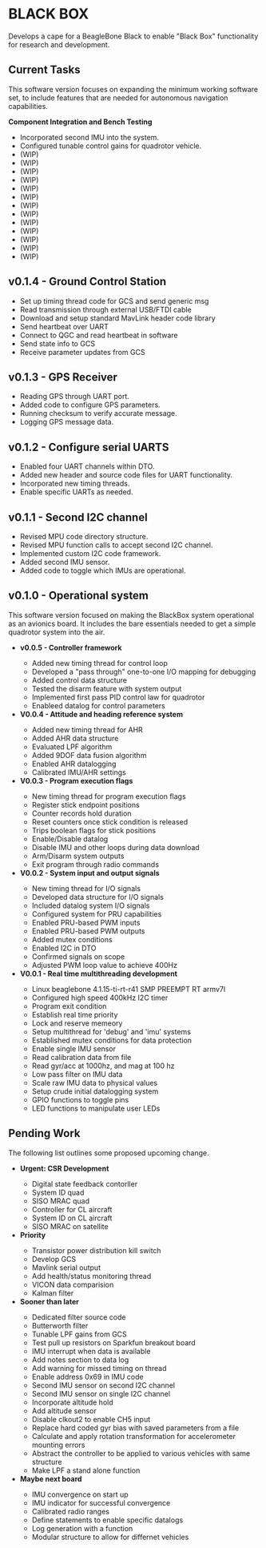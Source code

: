
BLACK BOX
=========

Develops a cape for a BeagleBone Black to enable "Black 
Box" functionality for research and development.


Current Tasks
-------------
This software version focuses on expanding the minimum working 
software set, to include features that are needed for autonomous 
navigation capabilities.

<b> Component Integration and Bench Testing </b>
<ul>
  <li> Incorporated second IMU into the system. </li>
  <li> Configured tunable control gains for quadrotor vehicle. </li>
  <li> (WIP) </li>
  <li> (WIP) </li>
  <li> (WIP) </li>
  <li> (WIP) </li>
  <li> (WIP) </li>
  <li> (WIP) </li>
  <li> (WIP) </li>
  <li> (WIP) </li>
  <li> (WIP) </li>
  <li> (WIP) </li>
  <li> (WIP) </li>
  <li> (WIP) </li>
  <li> (WIP) </li>
</ul>


v0.1.4 - Ground Control Station
-------------------------------
<ul> 
  <li> Set up timing thread code for GCS and send generic msg </li>
  <li> Read transmission through external USB/FTDI cable </li>
  <li> Download and setup standard MavLink header code library </li>
  <li> Send heartbeat over UART </li>
  <li> Connect to QGC and read heartbeat in software </li>
  <li> Send state info to GCS </li>
  <li> Receive parameter updates from GCS </li>
</ul>


v0.1.3 - GPS Receiver
---------------------
<ul>
  <li> Reading GPS through UART port. </li>
  <li> Added code to configure GPS parameters. </li>
  <li> Running checksum to verify accurate message. </li>
  <li> Logging GPS message data. </li>
</ul>


v0.1.2 - Configure serial UARTS
-------------------------------
<ul>
  <li> Enabled four UART channels within DTO. </li>
  <li> Added new header and source code files for UART functionality. </li>
  <li> Incorporated new timing threads. </li>
  <li> Enable specific UARTs as needed. </li>
</ul>


v0.1.1 - Second I2C channel
---------------------------
<ul>
  <li> Revised MPU code directory structure. </li>
  <li> Revised MPU function calls to accept second I2C channel. </li>
  <li> Implemented custom I2C code framework. </li>
  <li> Added second IMU sensor. </li>
  <li> Added code to toggle which IMUs are operational. </li>
</ul>


v0.1.0 - Operational system
---------------------------
This software version focused on making the BlackBox system operational
as an avionics board.  It includes the bare essentials needed to get a 
simple quadrotor system into the air.

<ul>
<li><b> v0.0.5 - Controller framework </b></li>
<ul>
  <li> Added new timing thread for control loop </li>
  <li> Developed a "pass through" one-to-one I/O mapping for debugging </li>
  <li> Added control data structure </li>
  <li> Tested the disarm feature with system output </li>
  <li> Implemented first pass PID control law for quadrotor </li>
  <li> Enableed datalog for control parameters </li>
</ul>
<li><b> V0.0.4 - Attitude and heading reference system </b></li>
<ul>
  <li> Added new timing thread for AHR </li>
  <li> Added AHR data structure </li> 
  <li> Evaluated LPF algorithm </li>
  <li> Added 9DOF data fusion algorithm </li>
  <li> Enabled AHR datalogging </li>
  <li> Calibrated IMU/AHR settings </li>
</ul>
<li><b> V0.0.3 - Program execution flags </b></li>
<ul>
  <li> New timing thread for program execution flags </li>
  <li> Register stick endpoint positions </li>
  <li> Counter records hold duration </li> 
  <li> Reset counters once stick condition is released </li>
  <li> Trips boolean flags for stick positions </li> 
  <li> Enable/Disable datalog </li>
  <li> Disable IMU and other loops during data download </li>
  <li> Arm/Disarm system outputs </li>
  <li> Exit program through radio commands </li>
</ul>
<li><b> V0.0.2 - System input and output signals </b></li>
<ul>
  <li> New timing thread for I/O signals </li>
  <li> Developed data structure for I/O signals </li>
  <li> Included datalog system I/O signals </li>
  <li> Configured system for PRU capabilities </li>
  <li> Enabled PRU-based PWM inputs </li>
  <li> Enabled PRU-based PWM outputs </li>
  <li> Added mutex conditions </li>
  <li> Enabled I2C in DTO </li>
  <li> Confirmed signals on scope </li>
  <li> Adjusted PWM loop value to achieve 400Hz </li>
</ul>
<li><b> V0.0.1 - Real time multithreading development </b></li>
<ul>
  <li> Linux beaglebone 4.1.15-ti-rt-r41 SMP PREEMPT RT armv7l </li>
  <li> Configured high speed 400kHz I2C timer </li>
  <li> Program exit condition </li>
  <li> Establish real time priority </li>
  <li> Lock and reserve memeory </li>
  <li> Setup multithread for 'debug' and 'imu' systems </li> 
  <li> Established mutex conditions for data protection </li>
  <li> Enable single IMU sensor </li>
  <li> Read calibration data from file </li>
  <li> Read gyr/acc at 1000hz, and mag at 100 hz </li>
  <li> Low pass filter on IMU data </li>
  <li> Scale raw IMU data to physical values </li> 
  <li> Setup crude initial datalogging system </li>
  <li> GPIO functions to toggle pins </li>
  <li> LED functions to manipulate user LEDs </li>
</ul>
</ul>



Pending Work
------------
The following list outlines some proposed upcoming change.

<ul>
<li><b> Urgent: CSR Development </b></li>
<ul>
  <li> Digital state feedback contorller </li>
  <li> System ID quad </li>
  <li> SISO MRAC quad </li>
  <li> Controller for CL aircraft </li>
  <li> System ID on CL aircraft </li>
  <li> SISO MRAC on satellite </li>
</ul>
<li><b> Priority </b></li>
<ul>
  <li> Transistor power distribution kill switch </li> 
  <li> Develop GCS </li>
  <li> Mavlink serial output </li>
  <li> Add health/status monitoring thread </li>
  <li> VICON data comparision </li>
  <li> Kalman filter </li>
</ul>
<li><b> Sooner than later </b></li>
<ul>
  <li> Dedicated filter source code </li>
  <li> Butterworth filter </li>
  <li> Tunable LPF gains from GCS </li>
  <li> Test pull up resistors on Sparkfun breakout board </li>
  <li> IMU interrupt when data is available </li>
  <li> Add notes section to data log </li>
  <li> Add warning for missed timing on thread </li>
  <li> Enable address 0x69 in IMU code </li>
  <li> Second IMU sensor on second I2C channel </li>
  <li> Second IMU sensor on single I2C channel </li>
  <li> Incorporate altitude hold </li> 
  <li> Add altitude sensor </li>
  <li> Disable clkout2 to enable CH5 input </li>
  <li> Replace hard coded gyr bias with saved parameters from a file </li>
  <li> Calculate and apply rotation transformation for accelerometer mounting errors </li>
  <li> Abstract the controller to be applied to various vehicles with same structure </li>
  <li> Make LPF a stand alone function </li>
</ul>
<li><b> Maybe next board </b></li>
<ul>
  <li> IMU convergence on start up </li>
  <li> IMU indicator for successful convergence </li>
  <li> Calibrated radio ranges </li>
  <li> Define statements to enable specific datalogs </li>
  <li> Log generation with a function </li>
  <li> Modular structure to allow for differnet vehicles </li>
</ul>
</ul>



